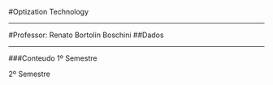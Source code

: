 #Optization Technology
_____________________________

#Professor: Renato Bortolin Boschini
##Dados
<!--renato.boschini@gmail.com-->

_____________________________

###Conteudo
1º Semestre

2º Semestre